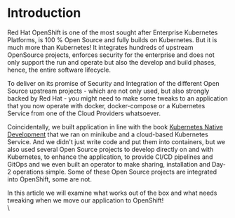 # Introduction

Red Hat OpenShift is one of the most sought after Enterprise Kubernetes Platforms, is 100 % Open Source and fully builds on Kubernetes. But it is much more than Kubernetes! It integrates hundreds of upstream OpenSource projects, enforces security for the enterprise and does not only support the run and operate but also the develop and build phases, hence, the entire software lifecycle.

To deliver on its promise of Security and Integration of the different Open Source upstream projects - which are not only used, but also strongly backed by Red Hat - you might need to make some tweaks to an application that you now operate with docker, docker-compose or a Kubernetes Service from one of the Cloud Providers whatsoever.

Coincidentally, we built application in line with the book [Kubernetes Native Development](https://www.amazon.de/Kubernetes-Native-Development-Develop-Applications/dp/1484279417) that we ran on minikube and a cloud-based Kubernetes Service. And we didn't just write code and put them into containers, but we also used several Open Source projects to develop directly on and with Kubernetes, to enhance the application, to provide CI/CD pipelines and GitOps and we even built an operator to make sharing, installation and Day-2 operations simple. Some of these Open Source projects are integrated into OpenShift, some are not.

In this article we will examine what works out of the box and what needs tweaking when we move our application to OpenShift!\
\


